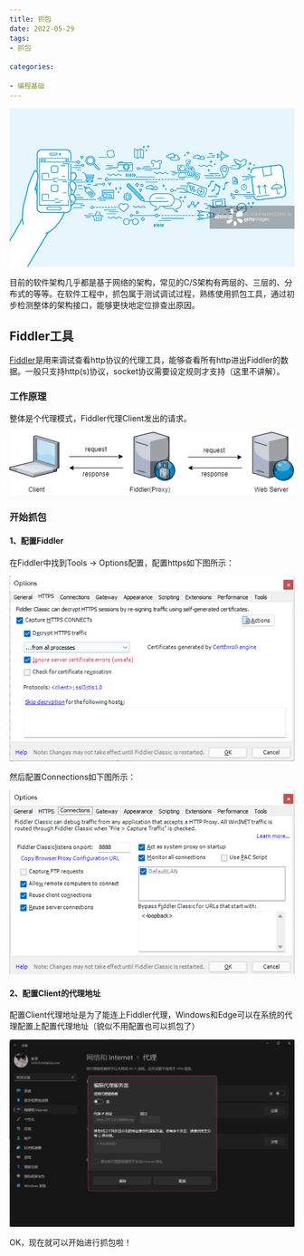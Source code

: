 ```yaml
---
title: 抓包
date: 2022-05-29
tags:
- 抓包

categories:

- 编程基础
---
```


![image-20220626231702185](/assets/image-20220626231702185.png)

目前的软件架构几乎都是基于网络的架构，常见的C/S架构有两层的、三层的、分布式的等等。在软件工程中，抓包属于测试调试过程，熟练使用抓包工具，通过初步检测整体的架构接口，能够更快地定位排查出原因。

## Fiddler工具

[Fiddler](https://www.telerik.com/fiddler)是用来调试查看http协议的代理工具，能够查看所有http进出Fiddler的数据。一般只支持http(s)协议，socket协议需要设定规则才支持（这里不讲解）。



### 工作原理

整体是个代理模式，Fiddler代理Client发出的请求。




![抓包](/assets/zhuabao.png)







### 开始抓包

#### 1、配置Fiddler

在Fiddler中找到Tools -> Options配置，配置https如下图所示：

![image-20220529132401232](/assets/image-20220529132401232.png)

然后配置Connections如下图所示：

![image-20220529124934281](/assets/image-20220529124934281.png)



#### 2、配置Client的代理地址

配置Client代理地址是为了能连上Fiddler代理，Windows和Edge可以在系统的代理配置上配置代理地址（貌似不用配置也可以抓包了）

![image-20220529131538706](/assets/image-20220529131538706.png)

OK，现在就可以开始进行抓包啦！





















